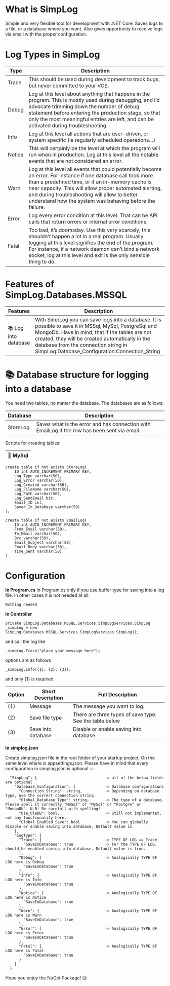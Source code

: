 # What is SimpLog
Simple and very flexible tool for development with .NET Core. Saves logs to a file, or a database where you want. Also gives opportunity to 
receive logs via email with the proper configuration.

# Log Types in SimpLog
| Type | Description |
| ----- | ----- |
| Trace | This should be used during development to track bugs, but never committed to your VCS. |
| Debug | Log at this level about anything that happens in the program. This is mostly used during debugging, and I’d advocate trimming down the number of debug statement before entering the production stage, so that only the most meaningful entries are left, and can be activated during troubleshooting. |
| Info | Log at this level all actions that are user-driven, or system specific (ie regularly scheduled operations…) |
| Notice | This will certainly be the level at which the program will run when in production. Log at this level all the notable events that are not considered an error. |
| Warn | Log at this level all events that could potentially become an error. For instance if one database call took more than a predefined time, or if an in-memory cache is near capacity. This will allow proper automated alerting, and during troubleshooting will allow to better understand how the system was behaving before the failure. |
| Error | Log every error condition at this level. That can be API calls that return errors or internal error conditions. |
| Fatal | Too bad, it’s doomsday. Use this very scarcely, this shouldn’t happen a lot in a real program. Usually logging at this level signifies the end of the program. For instance, if a network daemon can’t bind a network socket, log at this level and exit is the only sensible thing to do. |

# Features of SimpLog.Databases.MSSQL

| Features | Description |
| ----- | ----- |
| &#128218; Log into database | With SimpLog you can save logs into a database. It is possible to save it in MSSql, MySql, PostgreSql and MongoDb. Have in mind, that if the tables are not created, they will be created automatically in the database from the connection string in SimpLog:Database_Configuration:Connection_String |


# &#128218; Database structure for logging into a database

You need two tables, no matter the database. The databases are as follows:

| Database | Description |
| ----- | ----- |
| StoreLog | Saves what is the error and has connection with EmailLog if the row has been sent via email. |

Scripts for creating tables:

| 🐬 MySql |
| ----- |
```
create table if not exists StoreLog(        
    ID int AUTO_INCREMENT PRIMARY KEY,
    Log_Type varchar(50),
    Log_Error varchar(50),
    Log_Created varchar(50),
    Log_FileName varchar(50),
    Log_Path varchar(50),
    Log_SendEmail bit,
    Email_ID int,
    Saved_In_Database varchar(50)     
); 

create table if not exists EmailLog(        
    ID int AUTO_INCREMENT PRIMARY KEY,
    From_Email varchar(50),
    To_Email varchar(50),
    Bcc varchar(50),
    Email_Subject varchar(50),
    Email_Body varchar(50),
    Time_Sent varchar(50)     
) 
```

# Configuration

**In Program.cs**
In Program.cs only if you use buffer type for saving into a log file. In other cases it is not needed at all.
```
Nothing needed
```

**In Controller**
```
private SimpLog.Databases.MSSQL.Services.SimpLogServices.SimpLog _simpLog = new SimpLog.Databases.MSSQL.Services.SimpLogServices.SimpLog();
```

and call the log like
```
_simpLog.Trace("place your message here");
```

options are as follows
```
_simpLog.Info({1}, {2}, {3}); 
```
and only {1} is required

| Option | Short Description | Full Description |
| ----- | ----- | ----- |
| {1} | Message | The message you want to log. |
| {2} | Save file type | There are three types of save type. See the table below |
| {3} | Save into database | Disable or enable saving into database. |

**In simplog.json**

Create simplog.json file in the root folder of your startup project. On the same level where is appsettings.json. Please have in mind that every configuration in simplog.json is optional ☺️

```
  "SimpLog": {                              -> all of the below fields are optional
    "Database_Configuration": {             -> Database configurations
      "Connection_String": string,          -> Depending on database type, use the correct connection string.
      "Global_Database_Type": string,       -> The type of a database. Please spell it correctly "MSSql" or "MySql" or "Postgre" or "MongoDb". N.B! Be carefull with spelling!
      "Use_OleDB": bool,                    -> Still not implementet, not any functionality here.
      "Global_Enabled_Save": bool           -> You can globally disable or enable saving into database. Default value is
    },
    "LogType": {
      "Trace": {                            -> TYPE OF LOG == Trace.
        "SaveInDatabase": true              -> For the TYPE OF LOG, should be enabled saving into database. Default value is true.
      },
      "Debug": {                            -> Analogically TYPE OF LOG here is Debug 
        "SaveInDatabase": true
      },
      "Info": {                             -> Analogically TYPE OF LOG here is Info
        "SaveInDatabase": true
      },
      "Notice": {                           -> Analogically TYPE OF LOG here is Notice
        "SaveInDatabase": true
      },
      "Warn": {                             -> Analogically TYPE OF LOG here is Warn
        "SaveInDatabase": true
      },
      "Error": {                            -> Analogically TYPE OF LOG here is Error
        "SaveInDatabase": true
      },
      "Fatal": {                            -> Analogically TYPE OF LOG here is Fatal
        "SaveInDatabase": true
      }
    }
  }
  ```

Hope you enjoy the NuGet Package! 😉
